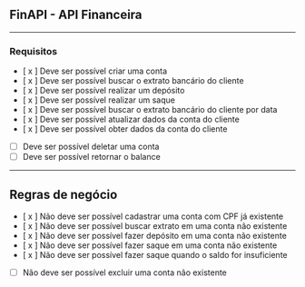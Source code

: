 ## FinAPI - API Financeira

---

### Requisitos

- [ x ] Deve ser possível criar uma conta
- [ x ] Deve ser possível buscar o extrato bancário do cliente
- [ x ] Deve ser possível realizar um depósito
- [ x ] Deve ser possível realizar um saque
- [ x ] Deve ser possível buscar o extrato bancário do cliente por data
- [ x ] Deve ser possível atualizar dados da conta do cliente
- [ x ] Deve ser possível obter dados da conta do cliente
- [ ] Deve ser possível deletar uma conta
- [ ] Deve ser possível retornar o balance

---

## Regras de negócio

- [ x ] Não deve ser possível cadastrar uma conta com CPF já existente
- [ x ] Não deve ser possível buscar extrato em uma conta não existente
- [ x ] Não deve ser possível fazer depósito em uma conta não existente
- [ x ] Não deve ser possível fazer saque em uma conta não existente
- [ x ] Não deve ser possível fazer saque quando o saldo for insuficiente
- [ ] Não deve ser possível excluir uma conta não existente
